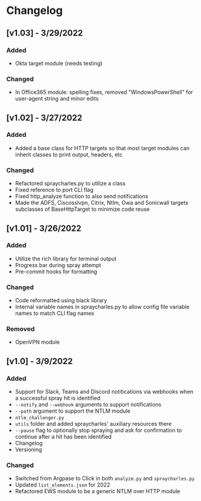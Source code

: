 # Changelog
## [v1.03] - 3/29/2022
### Added
- Okta target module (needs testing)
### Changed
- In Office365 module: spelling fixes, removed "WindowsPowerShell" for user-agent string and minor edits

## [v1.02] - 3/27/2022
### Added
- Added a base class for HTTP targets so that most target modules can inherit classes to print output, headers, etc
### Changed
- Refactored spraycharles.py to utilize a class
- Fixed reference to port CLI flag
- Fixed http_analyze function to also send notifications
- Made the ADFS, Ciscosslvpn, Citrix, Ntlm, Owa and Sonicwall targets subclasses of BaseHttpTarget to minimize code reuse

## [v1.01] - 3/26/2022
### Added
- Utilize the rich library for terminal output
- Progress bar during spray attempt
- Pre-commit hooks for formatting
### Changed
- Code reformatted using black library
- Internal variable names in spraycharles.py to allow config file variable names to match CLI flag names
### Removed
- OpenVPN module

## [v1.0] - 3/9/2022
### Added
- Support for Slack, Teams and Discord notitications via webhooks when a successful spray hit is identified
- `--notify` and `--webhook` arguments to support notifications
- `--path` argument to support the NTLM module
- `ntlm_challenger.py`
- `utils` folder and added spraycharles' auxiliary resources there
- `--pause` flag to optionally stop spraying and ask for confirmation to continue after a hit has been identified
- Changelog
- Versioning
### Changed
- Switched from Argpase to Click in both `analyze.py` and `spraycharles.py`
- Updated `list_elements.json` for 2022
- Refactored EWS module to be a generic NTLM over HTTP module

